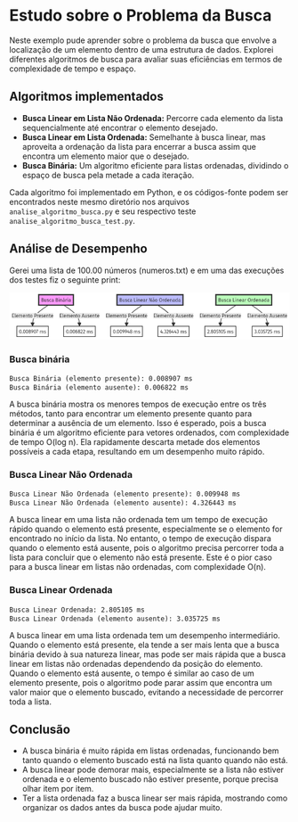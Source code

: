 # Estudo sobre o Problema da Busca

Neste exemplo pude aprender sobre o problema da busca que envolve a localização de um elemento dentro de uma estrutura de dados. Explorei diferentes algoritmos de busca para avaliar suas eficiências em termos de complexidade de tempo e espaço.

## Algoritmos implementados

- **Busca Linear em Lista Não Ordenada:** Percorre cada elemento da lista sequencialmente até encontrar o elemento desejado.
- **Busca Linear em Lista Ordenada:** Semelhante à busca linear, mas aproveita a ordenação da lista para encerrar a busca assim que encontra um elemento maior que o desejado.
- **Busca Binária:** Um algoritmo eficiente para listas ordenadas, dividindo o espaço de busca pela metade a cada iteração.

Cada algoritmo foi implementado em Python, e os códigos-fonte podem ser encontrados neste mesmo diretório nos arquivos `analise_algoritmo_busca.py` e seu respectivo teste `analise_algoritmo_busca_test.py`.

## Análise de Desempenho

Gerei uma lista de 100.00 números (numeros.txt) e em uma das execuções dos testes fiz o seguinte print:

![Alt text](image.png)

### Busca binária

```
Busca Binária (elemento presente): 0.008907 ms
Busca Binária (elemento ausente): 0.006822 ms
```

A busca binária mostra os menores tempos de execução entre os três métodos, tanto para encontrar um elemento presente quanto para determinar a ausência de um elemento. Isso é esperado, pois a busca binária é um algoritmo eficiente para vetores ordenados, com complexidade de tempo O(log n). Ela rapidamente descarta metade dos elementos possíveis a cada etapa, resultando em um desempenho muito rápido.

### Busca Linear Não Ordenada

```
Busca Linear Não Ordenada (elemento presente): 0.009948 ms
Busca Linear Não Ordenada (elemento ausente): 4.326443 ms
``````

A busca linear em uma lista não ordenada tem um tempo de execução rápido quando o elemento está presente, especialmente se o elemento for encontrado no início da lista. No entanto, o tempo de execução dispara quando o elemento está ausente, pois o algoritmo precisa percorrer toda a lista para concluir que o elemento não está presente. Este é o pior caso para a busca linear em listas não ordenadas, com complexidade O(n).

### Busca Linear Ordenada

```
Busca Linear Ordenada: 2.805105 ms
Busca Linear Ordenada (elemento ausente): 3.035725 ms
```

A busca linear em uma lista ordenada tem um desempenho intermediário. Quando o elemento está presente, ela tende a ser mais lenta que a busca binária devido à sua natureza linear, mas pode ser mais rápida que a busca linear em listas não ordenadas dependendo da posição do elemento. Quando o elemento está ausente, o tempo é similar ao caso de um elemento presente, pois o algoritmo pode parar assim que encontra um valor maior que o elemento buscado, evitando a necessidade de percorrer toda a lista.

## Conclusão

- A busca binária é muito rápida em listas ordenadas, funcionando bem tanto quando o elemento buscado está na lista quanto quando não está.
- A busca linear pode demorar mais, especialmente se a lista não estiver ordenada e o elemento buscado não estiver presente, porque precisa olhar item por item.
- Ter a lista ordenada faz a busca linear ser mais rápida, mostrando como organizar os dados antes da busca pode ajudar muito.